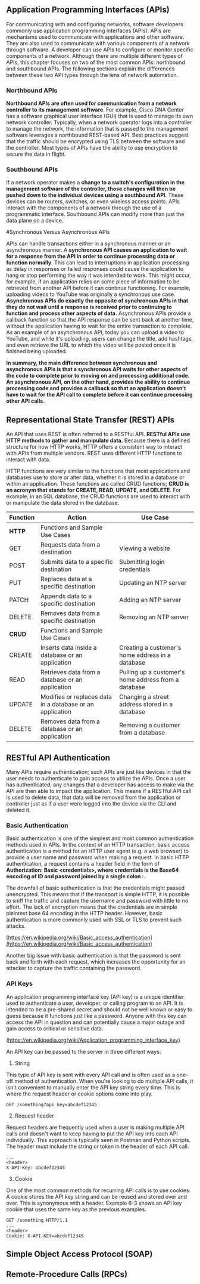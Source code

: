 ## Application Programming Interfaces (APIs)
For communicating with and configuring networks, software developers commonly use application programming interfaces (APIs). APIs are mechanisms used to communicate with applications and other software. They are also used to communicate with various components of a network through software. A developer can use APIs to configure or monitor specific components of a network. Although there are multiple different types of APIs, this chapter focuses on two of the most common APIs: northbound and southbound APIs. The following sections explain the differences between these two API types through the lens of network automation.

### Northbound APIs

**Northbound APIs are often used for communication from a network controller to its management software**. For example, Cisco DNA Center has a software graphical user interface (GUI) that is used to manage its own network controller. Typically, when a network operator logs into a controller to manage the network, the information that is passed to the management software leverages a northbound REST-based API. Best practices suggest that the traffic should be encrypted using TLS between the software and the controller. Most types of APIs have the ability to use encryption to secure the data in flight.

### Southbound APIs

If a network operator makes a **change to a switch's configuration in the management software of the controller, those changes will then be pushed down to the individual devices using a southbound API**. These devices can be routers, switches, or even wireless access points. APIs interact with the components of a network through the use of a programmatic interface. Southbound APIs can modify more than just the data plane on a device.

#Synchronous Versus Asynchronous APIs

APIs can handle transactions either in a synchronous manner or an asynchronous manner. A **synchronous API causes an application to wait for a response from the API in order to continue processing data or function normally.** This can lead to interruptions in application processing as delay in responses or failed responses could cause the application to hang or stop performing the way it was intended to work. This might occur, for example, if an application relies on some piece of information to be retrieved from another API before it can continue functioning. For example, uploading videos to YouTube was originally a synchronous use case.  **Asynchronous APIs do exactly the opposite of synchronous APIs in that they do not wait until a response is received prior to continuing to function and process other aspects of data.** Asynchronous APIs provide a callback function so that the API response can be sent back at another time, without the application having to wait for the entire transaction to complete. As an example of an asynchronous API, today you can upload a video to YouTube, and while it's uploading, users can change the title, add hashtags, and even retrieve the URL to which the video will be posted once it is finished being uploaded.

**In summary, the main difference between synchronous and asynchronous APIs is that a synchronous API waits for other aspects of the code to complete prior to moving on and processing additional code. An asynchronous API, on the other hand, provides the ability to continue processing code and provides a callback so that an application doesn't have to wait for the API call to complete before it can continue processing other API calls.**

## Representational State Transfer (REST) APIs

An API that uses REST is often referred to a RESTful API. **RESTful APIs use HTTP methods to gather and manipulate data.** Because there is a defined structure for how HTTP works, HTTP offers a consistent way to interact with APIs from multiple vendors. REST uses different HTTP functions to interact with data. 

HTTP functions are very similar to the functions that most applications and databases use to store or alter data, whether it is stored in a database or within an application. These functions are called CRUD functions; **CRUD is an acronym that stands for CREATE, READ, UPDATE, and DELETE**. For example, in an SQL database, the CRUD functions are used to interact with or manipulate the data stored in the database. 


|Function|Action|Use Case|
|-------------|------|--------|
|**HTTP**|Functions and Sample Use Cases||
|GET|Requests data from a destination|Viewing a website|
|POST|Submits data to a specific destination|Submitting login credentials|
|PUT|Replaces data at a specific destination|Updating an NTP server|
|PATCH|Appends data to a specific destination|Adding an NTP server|
|DELETE|Removes data from a specific destination|Removing an NTP server|
|**CRUD**|Functions and Sample Use Cases||
|CREATE|Inserts data inside a database or an application|Creating a customer's home address in a database|
|READ|Retrieves data from a database or an application|Pulling up a customer's home address from a database|
|UPDATE|Modifies or replaces data in a database or an application|Changing a street address stored in a database|
|DELETE|Removes data from a database or an application|Removing a customer from a database|

## RESTful API Authentication
Many APIs require authentication; such APIs are just like devices in that the user needs to authenticate to gain access to utilize the APIs. Once a user has authenticated, any changes that a developer has access to make via the API are then able to impact the application. This means if a RESTful API call is used to delete data, that data will be removed from the application or controller just as if a user were logged into the device via the CLI and deleted it. 

### Basic Authentication

Basic authentication is one of the simplest and most common authentication methods used in APIs. In the context of an HTTP transaction, basic access authentication is a method for an HTTP user agent (e.g. a web browser) to provide a user name and password when making a request. In basic HTTP authentication, a request contains a header field in the form of **Authorization: Basic \<credentials>, where credentials is the Base64 encoding of ID and password joined by a single colon :.**

The downfall of basic authentication is that the credentials might passed unencrypted. This means that if the transport is simple HTTP, it is possible to sniff the traffic and capture the username and password with little to no effort. The lack of encryption means that the credentials are in simple plaintext base 64 encoding in the HTTP header. However, basic authentication is more commonly used with SSL or TLS to prevent such attacks.

[https://en.wikipedia.org/wiki/Basic_access_authentication](https://en.wikipedia.org/wiki/Basic_access_authentication)

Another big issue with basic authentication is that the password is sent back and forth with each request, which increases the opportunity for an attacker to capture the traffic containing the password. 

### API Keys
An application programming interface key (API key) is a unique identifier used to authenticate a user, developer, or calling program to an API. It is intended to be a pre-shared secret and should not be well known or easy to guess because it functions just like a password. Anyone with this key can access the API in question and can potentially cause a major outage and gain access to critical or sensitive data. 

(https://en.wikipedia.org/wiki/Application_programming_interface_key)

An API key can be passed to the server in three different ways:
1. String

 This type of API key is sent with every API call and is often used as a one-off method of authentication. When you're looking to do multiple API calls, it isn't convenient to manually enter the API key string every time. This is where the request header or cookie options come into play.

```GET /something?api_key=abcdef12345```

2. Request header

Request headers are frequently used when a user is making multiple API calls and doesn't want to keep having to put the API key into each API individually. This approach is typically seen in Postman and Python scripts. The header must include the string or token in the header of each API call. 

```GET /something HTTP/1.1
...
<header>
X-API-Key: abcdef12345
```

3. Cookie

One of the most common methods for recurring API calls is to use cookies. A cookie stores the API key string and can be reused and stored over and over. This is synonymous with a header. Example 6-3 shows an API key cookie that uses the same key as the previous examples.
```
GET /something HTTP/1.1
...
<header>
Cookie: X-API-KEY=abcdef12345
```

## Simple Object Access Protocol (SOAP)
## Remote-Procedure Calls (RPCs)
